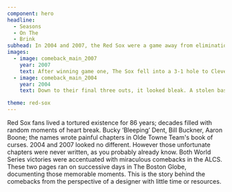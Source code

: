 ```yaml
---
component: hero
headline:
  - Seasons
  - On The
  - Brink
subhead: In 2004 and 2007, the Red Sox were a game away from elimination in the ALCS. The World Series dream was destined to end in bitter disappointment, yet again. What happened next has become the lore of New England.
images:
  - image: comeback_main_2007
    year: 2007
    text: After winning game one, The Sox fell into a 3-1 hole to Cleveland. Three straight victories later, the Sox are back to the Series.
  - image: comeback_main_2004
    year: 2004
    text: Down to their final three outs, it looked bleak. A stolen base. A bloody sock, And whole lot of late night baseball ended the Curse of the Bambino.

theme: red-sox
---
```



Red Sox fans lived a tortured existence for 86 years; decades filled with random moments of heart break. Bucky ‘Bleeping’ Dent, Bill Buckner, Aaron Boone; the names wrote painful chapters in Olde Towne Team's book of curses. 2004 and 2007 looked no different. However those unfortunate chapters were never written, as you probably already know. Both World Series victories were accentuated with miraculous comebacks in the ALCS. These two pages ran on successive days in The Boston Globe, documenting those memorable moments. This is the story behind the comebacks from the perspective of a designer with little time or resources.